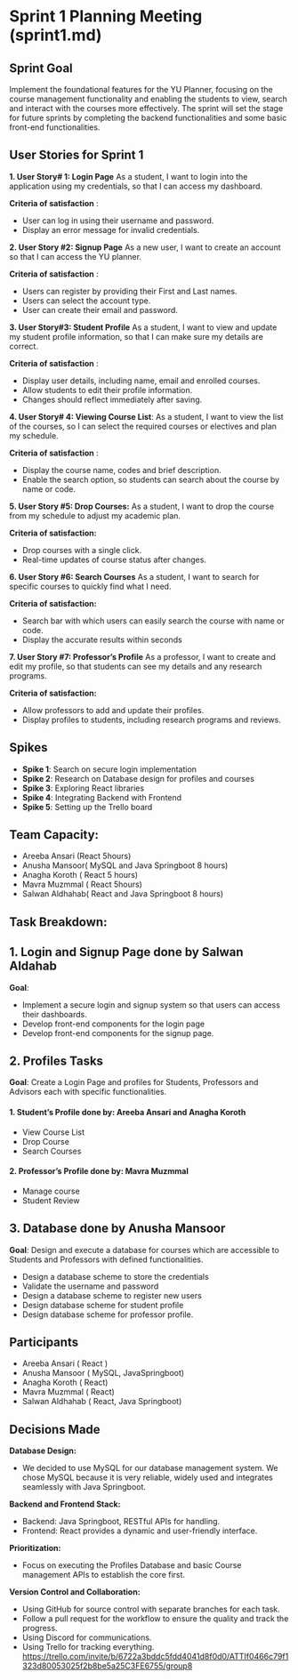 
# Sprint 1 Planning Meeting (sprint1.md)

## Sprint Goal
Implement the foundational features for the YU Planner, focusing on the course management functionality and enabling the students to view, search and interact with the courses more effectively. The sprint will set the stage for future sprints by completing the backend functionalities and some basic front-end functionalities.

## User Stories for Sprint 1
**1. User Story# 1: Login Page**
As a student, I want to login into the application using my credentials, so that I can access my dashboard. 

 **Criteria of satisfaction** :
- User can log in using their username and password.
- Display an error message for invalid credentials.

**2.  User Story #2: Signup Page**
As a new user, I want to create an account so that I can access the YU planner.

 **Criteria of satisfaction** :
- Users can register by providing their First and Last names. 
- Users can select the account type.
- User can create their email and password. 

**3. User Story#3: Student Profile**
As a student, I want to view and update my student profile information, so that I can make sure my details are correct. 

 **Criteria of satisfaction** :
- Display user details, including name, email and enrolled courses.
- Allow students to edit their profile information.
- Changes should reflect immediately after saving. 

**4. User Story# 4: Viewing Course List**:
As a student, I want to view the list of the courses, so I can select the required courses or electives and plan my schedule.

**Criteria of satisfaction** :
   - Display the course name, codes and brief description.
   - Enable the search option, so students can search about the course by name or code.

**5. User Story #5: Drop Courses:**
As a student, I want to drop the course from my schedule to adjust my academic plan.

**Criteria of satisfaction:** 
- Drop courses with a single click.
- Real-time updates of course status after changes. 

 **6. User Story #6: Search Courses**
As a student, I want to search for specific courses to quickly find what I need.

**Criteria of satisfaction:**
- Search bar with which users can easily search the course with name or code. 
- Display the accurate results within seconds

**7. User Story #7: Professor’s Profile**
As a professor, I want to create and edit my profile, so that students can see my details and any research programs.

**Criteria of satisfaction:**
- Allow professors to add and update their profiles.
- Display profiles to students, including research programs and reviews.

## Spikes
- **Spike 1**:  Search on secure login implementation
- **Spike 2**:  Research on Database design for profiles and courses
- **Spike 3**: Exploring React libraries 
- **Spike 4**: Integrating Backend with Frontend
- **Spike 5**: Setting up the Trello board

## Team Capacity:
- Areeba Ansari (React 5hours)
- Anusha Mansoor( MySQL and Java Springboot 8 hours)
- Anagha Koroth ( React 5 hours)
- Mavra Muzmmal ( React 5hours)
- Salwan Aldhahab( React and Java Springboot 8 hours)


## Task Breakdown:

## **1. Login and Signup Page done by Salwan Aldahab**
**Goal**: 
- Implement a secure login and signup system so that users can access their dashboards.
- Develop front-end components for the login page
- Develop front-end components for the signup page.

## **2. Profiles Tasks**
**Goal**:  Create a Login Page and profiles for Students, Professors and Advisors each with specific functionalities.

#### 1. Student’s Profile  done by: Areeba Ansari and Anagha Koroth
- View Course List 
- Drop Course
- Search Courses
#### 2. Professor’s Profile done by: Mavra Muzmmal
- Manage course
- Student Review

## **3. Database done by Anusha Mansoor**
**Goal**: Design and execute a database for courses which are accessible to Students and Professors with defined functionalities.
- Design a database scheme to store the credentials
- Validate the username and password
- Design a database scheme to register new users
- Design database scheme for student profile
- Design database scheme for professor profile.

## Participants
- Areeba Ansari  ( React )
- Anusha Mansoor ( MySQL, JavaSpringboot)
- Anagha Koroth ( React)
- Mavra Muzmmal ( React)
- Salwan Aldhahab ( React, Java Springboot)

## Decisions Made
**Database Design:**
- We decided to use MySQL for our database management system. We chose MySQL because it is very reliable, widely used and integrates seamlessly with Java Springboot.  

**Backend and Frontend Stack:**
- Backend: Java Springboot, RESTful APIs for handling.
- Frontend: React provides a dynamic and user-friendly interface. 

**Prioritization:**
- Focus on executing the Profiles Database and basic Course management APIs to establish the core first.

**Version Control and Collaboration:**
- Using GitHub for source control with separate branches for each task.
- Follow a pull request for the workflow to ensure the quality and track the progress.
- Using Discord for communications.
- Using Trello for tracking everything. 
https://trello.com/invite/b/6722a3bddc5fdd4041d8f0d0/ATTIf0466c79f1323d80053025f2b8be5a25C3FE6755/group8
